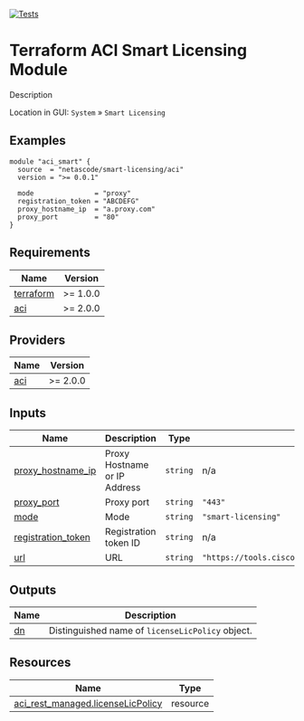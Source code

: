 <!-- BEGIN_TF_DOCS -->
[![Tests](https://github.com/netascode/terraform-aci-scaffolding/actions/workflows/test.yml/badge.svg)](https://github.com/netascode/terraform-aci-scaffolding/actions/workflows/test.yml)

# Terraform ACI Smart Licensing Module

Description

Location in GUI:
`System` » `Smart Licensing`

## Examples

```hcl
module "aci_smart" {
  source  = "netascode/smart-licensing/aci"
  version = ">= 0.0.1"

  mode               = "proxy"
  registration_token = "ABCDEFG"
  proxy_hostname_ip  = "a.proxy.com"
  proxy_port         = "80"
}
```

## Requirements

| Name | Version |
|------|---------|
| <a name="requirement_terraform"></a> [terraform](#requirement\_terraform) | >= 1.0.0 |
| <a name="requirement_aci"></a> [aci](#requirement\_aci) | >= 2.0.0 |

## Providers

| Name | Version |
|------|---------|
| <a name="provider_aci"></a> [aci](#provider\_aci) | >= 2.0.0 |

## Inputs

| Name | Description | Type | Default | Required |
|------|-------------|------|---------|:--------:|
| <a name="input_proxy_hostname_ip"></a> [proxy\_hostname\_ip](#input\_proxy\_hostname\_ip) | Proxy Hostname or IP Address | `string` | n/a | yes |
| <a name="input_proxy_port"></a> [proxy\_port](#input\_proxy\_port) | Proxy port | `string` | `"443"` | no |
| <a name="input_mode"></a> [mode](#input\_mode) | Mode | `string` | `"smart-licensing"` | no |
| <a name="input_registration_token"></a> [registration\_token](#input\_registration\_token) | Registration token ID | `string` | n/a | yes |
| <a name="input_url"></a> [url](#input\_url) | URL | `string` | `"https://tools.cisco.com/its/service/oddce/services/DDCEService"` | no |

## Outputs

| Name | Description |
|------|-------------|
| <a name="output_dn"></a> [dn](#output\_dn) | Distinguished name of `licenseLicPolicy` object. |

## Resources

| Name | Type |
|------|------|
| [aci_rest_managed.licenseLicPolicy](https://registry.terraform.io/providers/CiscoDevNet/aci/latest/docs/resources/rest_managed) | resource |
<!-- END_TF_DOCS -->